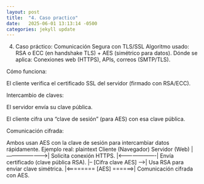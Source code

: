 ```yaml
---
layout: post
title:  "4. Caso practico"
date:   2025-06-01 13:13:14 -0500
categories: jekyll update
---
```


4. Caso práctico: Comunicación Segura con TLS/SSL
Algoritmo usado: RSA o ECC (en handshake TLS) + AES (simétrico para datos). Dónde se aplica: Conexiones web (HTTPS), APIs, correos (SMTP/TLS).

Cómo funciona:

El cliente verifica el certificado SSL del servidor (firmado con RSA/ECC).

Intercambio de claves:

El servidor envía su clave pública.

El cliente cifra una “clave de sesión” (para AES) con esa clave pública.

Comunicación cifrada:

Ambos usan AES con la clave de sesión para intercambiar datos rápidamente. Ejemplo real: plaintext Cliente (Navegador) Servidor (Web) |———————->| Solicita conexión HTTPS. |<———————-| Envía certificado (clave pública RSA). |– [Cifra clave AES] –>| Usa RSA para enviar clave simétrica. |<======== [AES] ======>| Comunicación cifrada con AES.
